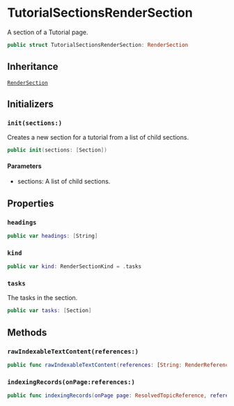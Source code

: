 # TutorialSectionsRenderSection

A section of a Tutorial page.

``` swift
public struct TutorialSectionsRenderSection: RenderSection 
```

## Inheritance

[`RenderSection`](/RenderSection)

## Initializers

### `init(sections:)`

Creates a new section for a tutorial from a list of child sections.

``` swift
public init(sections: [Section]) 
```

#### Parameters

  - sections: A list of child sections.

## Properties

### `headings`

``` swift
public var headings: [String] 
```

### `kind`

``` swift
public var kind: RenderSectionKind = .tasks
```

### `tasks`

The tasks in the section.

``` swift
public var tasks: [Section]
```

## Methods

### `rawIndexableTextContent(references:)`

``` swift
public func rawIndexableTextContent(references: [String: RenderReference]) -> String 
```

### `indexingRecords(onPage:references:)`

``` swift
public func indexingRecords(onPage page: ResolvedTopicReference, references: [String: RenderReference]) throws -> [IndexingRecord] 
```
